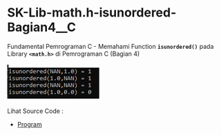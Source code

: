 # SK-Lib-math.h-isunordered-Bagian4__C
Fundamental Pemrograman C - Memahami Function <code><b>isunordered()</b></code> pada Library <code><b>&lt;math.h></b></code> di Pemrograman C (Bagian 4)<br><br>
<img src="https://github.com/RizkyKhapidsyah/SK-Lib-math.h-isunordered-Bagian4__C/blob/master/SK-Lib-math.h-isunordered-Bagian4__C/result/001.PNG"><br><br>
Lihat Source Code : <br>
- <a href="https://github.com/RizkyKhapidsyah/SK-Lib-math.h-isunordered-Bagian4__C/blob/master/SK-Lib-math.h-isunordered-Bagian4__C/Source.c">Program</a>
